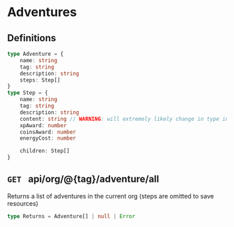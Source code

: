 # Adventures
## Definitions
```ts
type Adventure = {
	name: string
	tag: string
	description: string
	steps: Step[]
}
type Step = {
	name: string
	tag: string
	description: string
	content: string // WARNING: will extremely likely change in type in the near future 
	xpAward: number
	coinsAward: number   
	energyCost: number   

	children: Step[]
}
```

## `GET ` api/org/@{tag}/adventure/all
Returns a list of adventures in the current org (steps are omitted to save resources)
```ts
type Returns = Adventure[] | null | Error
```